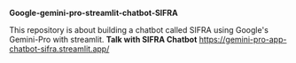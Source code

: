 **Google-gemini-pro-streamlit-chatbot-SIFRA**

This repository is about building a chatbot called SIFRA using Google's Gemini-Pro with streamlit.
**Talk with SIFRA Chatbot**
https://gemini-pro-app-chatbot-sifra.streamlit.app/
